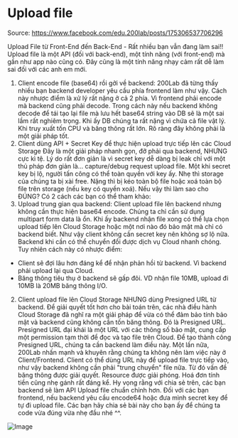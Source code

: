 # Upload file

Source: https://www.facebook.com/edu.200lab/posts/175306537706296

Upload File từ Front-End đến Back-End - Rất nhiều bạn vẫn đang làm sai!!
Upload file là một API (đối với back-end), một tính năng (với front-end) mà gần như app nào cũng có. Đây cũng là một tính năng nhạy cảm rất dễ làm sai đối với các anh em mới.
1. Client encode file (base64) rồi gởi về backend:
200Lab đã từng thấy nhiều bạn backend developer yêu cầu phía frontend làm như vậy. Cách này nhược điểm là xử lý rất nặng ở cả 2 phía. Vì frontend phải encode mà backend cũng phải decode.
Trong cách này nếu backend không decode để tái tạo lại file mà lưu hết base64 string vào DB sẽ là một sai lầm rất nghiêm trọng. Khi ấy DB chúng ta rất nặng vì chứa cả file vật lý. Khi truy xuất tốn CPU và băng thông rất lớn.
Rõ ràng đây không phải là một giải pháp tốt.
2. Client dùng API + Secret Key để thực hiện upload trực tiếp lên các Cloud Storage
Đây là một giải pháp nhanh gọn, đỡ phải qua backend, NHƯNG cực kì tệ. Lý do rất đơn giản là vì secret key dễ dàng bị leak chỉ với một thủ pháp đơn giản là… capture/debug request upload file.
Một khi secret key bị lộ, người tấn công có thể toàn quyền với key ấy. Nhẹ thì storage của chúng ta bị xài free. Nặng thì bị kéo toàn bộ file hoặc xoá toàn bộ file trên storage (nếu key có quyền xoá).
Nếu vậy thì làm sao cho ĐÚNG? Có 2 cách các bạn có thể tham khảo:
1. Upload trung gian qua backend:
Client upload file lên backend nhưng không cần thực hiện base64 encode. Chúng ta chỉ cần sử dụng multipart form data là ổn. Khi ấy backend nhận file xong có thể lựa chọn upload tiếp lên Cloud Storage hoặc một nơi nào đó bảo mật mà chỉ có backend biết. 
Như vậy client không cần secret key nên không sợ lộ nữa. Backend khi cần có thể chuyển đổi được dịch vụ Cloud nhanh chóng.
Tuy nhiên cách này có nhược điểm: 
- Client sẽ đợi lâu hơn đáng kể để nhận phản hồi từ backend. Vì backend phải upload lại qua Cloud.
- Băng thông tiêu thụ ở backend sẽ gấp đôi. VD nhận file 10MB, upload đi 10MB là 20MB băng thông I/O.
2. Client upload file lên Cloud Storage NHƯNG dùng Presigned URL từ backend.
Để giải quyết tốt hơn cho bài toán trên, các nhà điều hành Cloud Storage đã nghĩ ra một giải pháp để vừa có thể đảm bảo tính bảo mật và backend cũng không cần tốn băng thông. Đó là Presigned URL.
Presigned URL đại khái là một URL với các thông số bảo mật, cung cấp một permission tạm thời để đọc và tạo file trên Cloud. Để tạo thành công Presigned URL, chúng ta cần backend làm điều này. Một lần nữa, 200Lab nhấn mạnh và khuyên rằng chúng ta không nên làm việc này ở Client/Frontend.
Client có thể dùng URL này để upload file trực tiếp vào, như vậy backend không cần phải "trung chuyển" file nữa. Từ đó vấn đề băng thông được giải quyết. Resource được giải phóng. Hoá đơn tính tiền cũng nhẹ gánh rất đáng kể.
Hy vọng rằng với chia sẻ trên, các bạn backend sẽ làm API Upload file chuẩn chỉnh hơn.
Đối với các bạn frontend, nếu backend yêu cầu encode64 hoặc đưa mình secret key để tự đi upload file. Các bạn hãy chia sẻ bài này cho bạn ấy để chúng ta code vừa đúng vừa nhẹ đầu nhé ^^.

![Image](https://scontent.fdad1-1.fna.fbcdn.net/v/t1.0-9/143241313_175306007706349_814646044867664083_n.png?_nc_cat=105&ccb=2&_nc_sid=730e14&_nc_ohc=j697QCCm-68AX_ZtVrz&_nc_ht=scontent.fdad1-1.fna&oh=0bdfeef31475c0b84fc3a112774ba266&oe=60429C86)
